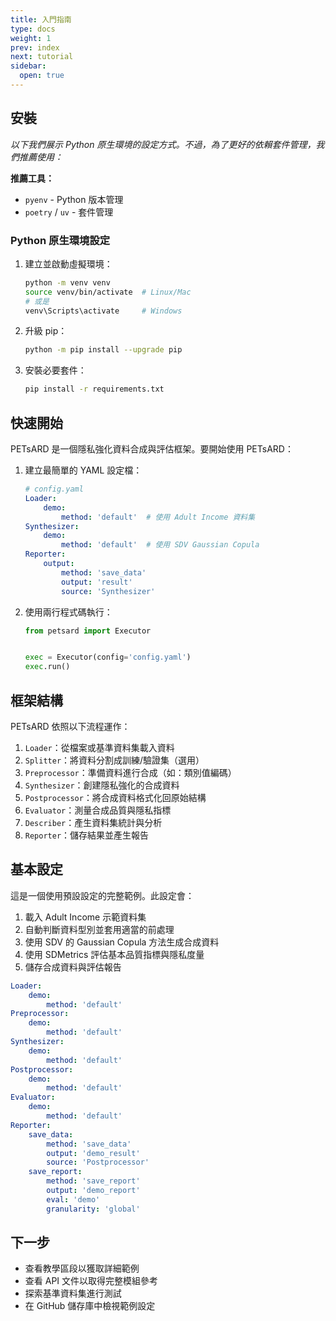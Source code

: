 ```yaml
---
title: 入門指南
type: docs
weight: 1
prev: index
next: tutorial
sidebar:
  open: true
---
```


## 安裝

*以下我們展示 Python 原生環境的設定方式。不過，為了更好的依賴套件管理，我們推薦使用：*

**推薦工具：**
* `pyenv` - Python 版本管理
* `poetry` / `uv` - 套件管理

### Python 原生環境設定

1. 建立並啟動虛擬環境：
   ```bash
   python -m venv venv
   source venv/bin/activate  # Linux/Mac
   # 或是
   venv\Scripts\activate     # Windows
   ```

2. 升級 pip：
   ```bash
   python -m pip install --upgrade pip
   ```

3. 安裝必要套件：
   ```bash
   pip install -r requirements.txt
   ```

## 快速開始

PETsARD 是一個隱私強化資料合成與評估框架。要開始使用 PETsARD：

1. 建立最簡單的 YAML 設定檔：
   ```yaml
   # config.yaml
   Loader:
       demo:
           method: 'default'  # 使用 Adult Income 資料集
   Synthesizer:
       demo:
           method: 'default'  # 使用 SDV Gaussian Copula
   Reporter:
       output:
           method: 'save_data'
           output: 'result'
           source: 'Synthesizer'
   ```

2. 使用兩行程式碼執行：
   ```python
   from petsard import Executor


   exec = Executor(config='config.yaml')
   exec.run()
   ```

## 框架結構

PETsARD 依照以下流程運作：

1. `Loader`：從檔案或基準資料集載入資料
2. `Splitter`：將資料分割成訓練/驗證集（選用）
3. `Preprocessor`：準備資料進行合成（如：類別值編碼）
4. `Synthesizer`：創建隱私強化的合成資料
5. `Postprocessor`：將合成資料格式化回原始結構
6. `Evaluator`：測量合成品質與隱私指標
7. `Describer`：產生資料集統計與分析
8. `Reporter`：儲存結果並產生報告

## 基本設定

這是一個使用預設設定的完整範例。此設定會：

1. 載入 Adult Income 示範資料集
2. 自動判斷資料型別並套用適當的前處理
3. 使用 SDV 的 Gaussian Copula 方法生成合成資料
4. 使用 SDMetrics 評估基本品質指標與隱私度量
5. 儲存合成資料與評估報告

```yaml
Loader:
    demo:
        method: 'default'
Preprocessor:
    demo:
        method: 'default'
Synthesizer:
    demo:
        method: 'default'
Postprocessor:
    demo:
        method: 'default'
Evaluator:
    demo:
        method: 'default'
Reporter:
    save_data:
        method: 'save_data'
        output: 'demo_result'
        source: 'Postprocessor'
    save_report:
        method: 'save_report'
        output: 'demo_report'
        eval: 'demo'
        granularity: 'global'
```

## 下一步

* 查看教學區段以獲取詳細範例
* 查看 API 文件以取得完整模組參考
* 探索基準資料集進行測試
* 在 GitHub 儲存庫中檢視範例設定